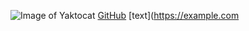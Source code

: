 ![Image of Yaktocat](https://octodex.github.com/images/yaktocat.png)
[GitHub](http://github.com)
[text](https://example.com
